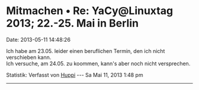 Mitmachen • Re: YaCy\@Linuxtag 2013; 22.-25. Mai in Berlin
==========================================================

Date: 2013-05-11 14:48:26

Ich habe am 23.05. leider einen beruflichen Termin, den ich nicht
verschieben kann.\
Ich versuche, am 24.05. zu koommen, kann\'s aber noch nicht versprechen.

Statistik: Verfasst von
[Huppi](http://forum.yacy-websuche.de/memberlist.php?mode=viewprofile&u=86)
--- Sa Mai 11, 2013 1:48 pm

------------------------------------------------------------------------
